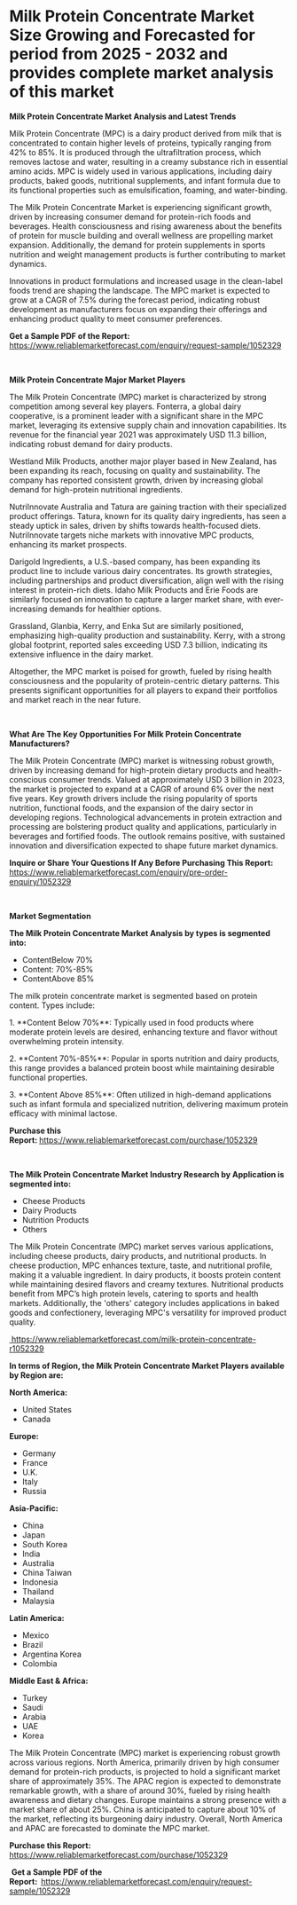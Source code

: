 <p><h1>Milk Protein Concentrate Market Size Growing and Forecasted for period from 2025 - 2032 and provides complete market analysis of this market</h1></p><p><strong>Milk Protein Concentrate Market Analysis and Latest Trends</strong></p>
<p><p>Milk Protein Concentrate (MPC) is a dairy product derived from milk that is concentrated to contain higher levels of proteins, typically ranging from 42% to 85%. It is produced through the ultrafiltration process, which removes lactose and water, resulting in a creamy substance rich in essential amino acids. MPC is widely used in various applications, including dairy products, baked goods, nutritional supplements, and infant formula due to its functional properties such as emulsification, foaming, and water-binding.</p><p>The Milk Protein Concentrate Market is experiencing significant growth, driven by increasing consumer demand for protein-rich foods and beverages. Health consciousness and rising awareness about the benefits of protein for muscle building and overall wellness are propelling market expansion. Additionally, the demand for protein supplements in sports nutrition and weight management products is further contributing to market dynamics.</p><p>Innovations in product formulations and increased usage in the clean-label foods trend are shaping the landscape. The MPC market is expected to grow at a CAGR of 7.5% during the forecast period, indicating robust development as manufacturers focus on expanding their offerings and enhancing product quality to meet consumer preferences.</p></p>
<p><strong>Get a Sample PDF of the Report:&nbsp;</strong> <a href="https://www.reliablemarketforecast.com/enquiry/request-sample/1052329?utm_campaign=1890&utm_medium=2&utm_source=Github&utm_content=ia&utm_term=19042025&utm_id=milk-protein-concentrate">https://www.reliablemarketforecast.com/enquiry/request-sample/1052329</a></p>
<p>&nbsp;</p>
<p><strong>Milk Protein Concentrate Major Market Players</strong></p>
<p><p>The Milk Protein Concentrate (MPC) market is characterized by strong competition among several key players. Fonterra, a global dairy cooperative, is a prominent leader with a significant share in the MPC market, leveraging its extensive supply chain and innovation capabilities. Its revenue for the financial year 2021 was approximately USD 11.3 billion, indicating robust demand for dairy products.</p><p>Westland Milk Products, another major player based in New Zealand, has been expanding its reach, focusing on quality and sustainability. The company has reported consistent growth, driven by increasing global demand for high-protein nutritional ingredients.</p><p>NutriInnovate Australia and Tatura are gaining traction with their specialized product offerings. Tatura, known for its quality dairy ingredients, has seen a steady uptick in sales, driven by shifts towards health-focused diets. NutriInnovate targets niche markets with innovative MPC products, enhancing its market prospects.</p><p>Darigold Ingredients, a U.S.-based company, has been expanding its product line to include various dairy concentrates. Its growth strategies, including partnerships and product diversification, align well with the rising interest in protein-rich diets. Idaho Milk Products and Erie Foods are similarly focused on innovation to capture a larger market share, with ever-increasing demands for healthier options.</p><p>Grassland, Glanbia, Kerry, and Enka Sut are similarly positioned, emphasizing high-quality production and sustainability. Kerry, with a strong global footprint, reported sales exceeding USD 7.3 billion, indicating its extensive influence in the dairy market.</p><p>Altogether, the MPC market is poised for growth, fueled by rising health consciousness and the popularity of protein-centric dietary patterns. This presents significant opportunities for all players to expand their portfolios and market reach in the near future.</p></p>
<p>&nbsp;</p>
<p><strong>What Are The Key Opportunities For Milk Protein Concentrate Manufacturers?</strong></p>
<p><p>The Milk Protein Concentrate (MPC) market is witnessing robust growth, driven by increasing demand for high-protein dietary products and health-conscious consumer trends. Valued at approximately USD 3 billion in 2023, the market is projected to expand at a CAGR of around 6% over the next five years. Key growth drivers include the rising popularity of sports nutrition, functional foods, and the expansion of the dairy sector in developing regions. Technological advancements in protein extraction and processing are bolstering product quality and applications, particularly in beverages and fortified foods. The outlook remains positive, with sustained innovation and diversification expected to shape future market dynamics.</p></p>
<p><strong>Inquire or Share Your Questions If Any Before Purchasing This Report:</strong> <a href="https://www.reliablemarketforecast.com/enquiry/pre-order-enquiry/1052329?utm_campaign=1890&utm_medium=2&utm_source=Github&utm_content=ia&utm_term=19042025&utm_id=milk-protein-concentrate">https://www.reliablemarketforecast.com/enquiry/pre-order-enquiry/1052329</a></p>
<p>&nbsp;</p>
<p><strong>Market Segmentation</strong></p>
<p><strong>The Milk Protein Concentrate Market Analysis by types is segmented into:</strong></p>
<p><ul><li>ContentBelow 70%</li><li>Content: 70%-85%</li><li>ContentAbove 85%</li></ul></p>
<p><p>The milk protein concentrate market is segmented based on protein content. Types include:</p><p>1. **Content Below 70%**: Typically used in food products where moderate protein levels are desired, enhancing texture and flavor without overwhelming protein intensity.</p><p>2. **Content 70%-85%**: Popular in sports nutrition and dairy products, this range provides a balanced protein boost while maintaining desirable functional properties.</p><p>3. **Content Above 85%**: Often utilized in high-demand applications such as infant formula and specialized nutrition, delivering maximum protein efficacy with minimal lactose.</p></p>
<p><strong>Purchase this Report:&nbsp;</strong><a href="https://www.reliablemarketforecast.com/purchase/1052329?utm_campaign=1890&utm_medium=2&utm_source=Github&utm_content=ia&utm_term=19042025&utm_id=milk-protein-concentrate">https://www.reliablemarketforecast.com/purchase/1052329</a></p>
<p>&nbsp;</p>
<p><strong>The Milk Protein Concentrate Market Industry Research by Application is segmented into:</strong></p>
<p><ul><li>Cheese Products</li><li>Dairy Products</li><li>Nutrition Products</li><li>Others</li></ul></p>
<p><p>The Milk Protein Concentrate (MPC) market serves various applications, including cheese products, dairy products, and nutritional products. In cheese production, MPC enhances texture, taste, and nutritional profile, making it a valuable ingredient. In dairy products, it boosts protein content while maintaining desired flavors and creamy textures. Nutritional products benefit from MPC’s high protein levels, catering to sports and health markets. Additionally, the 'others' category includes applications in baked goods and confectionery, leveraging MPC's versatility for improved product quality.</p></p>
<p><a href="https://www.reliablemarketforecast.com/milk-protein-concentrate-r1052329?utm_campaign=1890&utm_medium=2&utm_source=Github&utm_content=ia&utm_term=19042025&utm_id=milk-protein-concentrate">&nbsp;https://www.reliablemarketforecast.com/milk-protein-concentrate-r1052329</a></p>
<p><strong>In terms of Region, the Milk Protein Concentrate Market Players available by Region are:</strong></p>
<p>
    <p> <strong> North America: </strong>
        <ul>
            <li>United States</li>
            <li>Canada</li>
        </ul>
        </p> 
    <p> <strong> Europe: </strong>
        <ul>
            <li>Germany</li>
            <li>France</li>
            <li>U.K.</li>
            <li>Italy</li>
            <li>Russia</li>
        </ul>
        </p> 
    <p> <strong> Asia-Pacific: </strong>
        <ul>
            <li>China</li>
            <li>Japan</li>
            <li>South Korea</li>
            <li>India</li>
            <li>Australia</li>
            <li>China Taiwan</li>
            <li>Indonesia</li>
            <li>Thailand</li>
            <li>Malaysia</li>
        </ul>
        </p> 
    <p> <strong> Latin America: </strong>
        <ul>
            <li>Mexico</li>
            <li>Brazil</li>
            <li>Argentina Korea</li>
            <li>Colombia</li>
        </ul>
        </p> 
    <p> <strong> Middle East & Africa: </strong>
        <ul>
            <li>Turkey</li>
            <li>Saudi</li>
            <li>Arabia</li>
            <li>UAE</li>
            <li>Korea</li>
        </ul>
    </p>
    </p>
<p><p>The Milk Protein Concentrate (MPC) market is experiencing robust growth across various regions. North America, primarily driven by high consumer demand for protein-rich products, is projected to hold a significant market share of approximately 35%. The APAC region is expected to demonstrate remarkable growth, with a share of around 30%, fueled by rising health awareness and dietary changes. Europe maintains a strong presence with a market share of about 25%. China is anticipated to capture about 10% of the market, reflecting its burgeoning dairy industry. Overall, North America and APAC are forecasted to dominate the MPC market.</p></p>
<p><strong>Purchase this Report: </strong><a href="https://www.reliablemarketforecast.com/purchase/1052329?utm_campaign=1890&utm_medium=2&utm_source=Github&utm_content=ia&utm_term=19042025&utm_id=milk-protein-concentrate">https://www.reliablemarketforecast.com/purchase/1052329</a></p>
<p>&nbsp;<strong>Get a Sample PDF of the Report:&nbsp;&nbsp;</strong><a href="https://www.reliablemarketforecast.com/enquiry/request-sample/1052329?utm_campaign=1890&utm_medium=2&utm_source=Github&utm_content=ia&utm_term=19042025&utm_id=milk-protein-concentrate">https://www.reliablemarketforecast.com/enquiry/request-sample/1052329</a></p>
<p><strong></strong></p>
<p><p></p><p></p><p></p></p>
